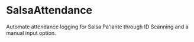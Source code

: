 # SalsaAttendance
Automate attendance logging for Salsa Pa'lante through ID Scanning and a manual input option. 
